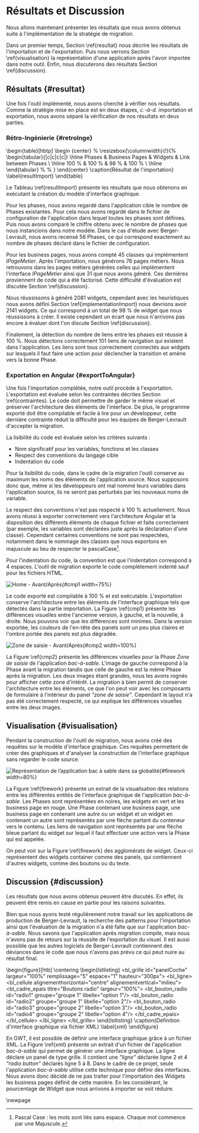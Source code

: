 # Résultats et Discussion

Nous allons maintenant présenter les résultats que nous avons obtenus suite à l'implémentation de la stratégie de migration.

Dans un premier temps, Section \ref{resultat} nous décrire les résultats de l'importation et de l'exportation.
Puis nous verrons Section \ref{visualisation} la représentation d'une application après l'avoir importée dans notre outil.
Enfin, nous discuterons des résultats Section \ref{discussion}.

## Résultats {#resultat}

Une fois l'outil implémenté, nous avons cherché à vérifier nos résultats.
Comme la stratégie mise en place est en deux étapes, _c.-à-d._ importation et exportation,
    nous avons séparé la vérification de nos résultats en deux parties.

### Rétro-Ingénierie {#retroInge}

\begin{table}[hbtp]
    \begin {center}
  %  \resizebox{\columnwidth}{!}{%
    \begin{tabular}{|c|c|c|c|}
        \hline
         Phases & Business Pages & Widgets & Link between Phases \\
        \hline
        100 \% & 100 \% & 98 \% & 100 \% \\
        \hline
    \end{tabular} %
   % }
    \end{center}
    \caption{Résultat de l'importation}
    \label{resultImport}
\end{table}

Le Tableau \ref{resultImport} présente les résultats que nous obtenons en exécutant la création du modèle d'interface graphique.

Pour les phases, nous avons regardé dans l'application cible le nombre de Phases existantes.
Pour cela nous avons regardé dans le fichier de configuration de l'application dans lequel toutes les phases sont définies.
Puis nous avons comparé le chiffre obtenu avec le nombre de phases que nous instancions dans notre modèle.
Dans le cas d'étude avec Berger-Levrault, nous avons recensé 56 Phases, ce qui correspond exactement au nombre de phases déclaré dans le fichier de configuration.

Pour les business pages, nous avons compté 45 classes qui implémentent _IPageMetier_.
Après l'importation, nous générons 76 pages métiers.
Nous retrouvons dans les pages métiers générées celles qui implémentent l'interface _IPageMetier_ ainsi que 31 que nous avons généré.
Ces dernières proviennent de code qui a été factorisé.
Cette difficulté d'évaluation est discutée Section \ref{discussion}.

Nous réussissons à généré 2081 widgets, cependant avec les heuristiques nous avons défini Section \ref{implementationImport} nous devrions avoir 2141 widgets.
Ce qui correspond à un total de 98 % de widget que nous réussissons à créer.
Il existe cependant un écart que nous n'arrivons pas encore à évaluer dont l'on discute Section \ref{discussion}.

Finalement, la détection du nombre de liens entre les phases est réussie à 100 %.
Nous détectons correctement 101 liens de navigation qui existent dans l'application.
Les liens sont tous correctement connectés aux widgets sur lesquels il faut faire une action
    pour déclencher la transition et amène vers la bonne Phase.

### Exportation en Angular {#exportToAngular}

Une fois l'importation complétée, notre outil procède à l'exportation.
L'exportation est évaluée selon les contraintes décrites Section \ref{contraintes}.
Le code doit permettre de garder le même visuel et préserver l'architecture des éléments de l'interface.
De plus, le programme exporté doit être compilable et facile à lire pour un développeur,
    cette dernière contrainte réduit la difficulté pour les équipes de Berger-Levrault d'accepter la migration.

La lisibilité du code est évaluée selon les critères suivants :

- Nom significatif pour les variables, fonctions et les classes
- Respect des conventions du langage cible
- Indentation du code

Pour la lisibilité du code, dans le cadre de la migration l'outil conserve au maximum les noms des éléments de l'application source.
Nous supposons donc que, même si les développeurs ont mal nommé leurs variables dans l'application source, ils ne seront pas perturbés par les nouveaux noms de variable.

Le respect des conventions n'est pas respecté à 100 % actuellement.
Nous avons réussi à exporter correctement vers l'architecture Angular et la disposition des différents éléments de chaque fichier et faite correctement (par exemple, les variables sont déclarées juste après la déclaration d'une classe).
Cependant certaines conventions ne sont pas respectées, notamment dans le nommage des classes que nous exportons en majuscule au lieu de respecter le pascalCase[^pascalCase].

[^pascalCase]: Pascal Case : les mots sont liés sans espace. Chaque mot commence par une Majuscule.

Pour l'indentation du code, la convention est que l'indentation correspond à 4 espaces.
L'outil de migration exporte le code complètement indenté sauf pour les fichiers HTML.

![Home - Avant/Après](figures/cmp1.PNG){#cmp1 width=75%}

Le code exporté est compilable à 100 % et est exécutable.
L'exportation conserve l'architecture entre les éléments de l'interface graphique tels que détectés dans la partie importation.
La Figure \ref{cmp1} présente les différences visuelles entre l'ancienne version, à gauche, et la nouvelle, à droite.
Nous pouvons voir que les différences sont minimes.
Dans la version exportée, les couleurs de l'en-tête des panels sont un peu plus claires et l'ombre portée des panels est plus dégradée.

![Zone de saisie - Avant/Après](figures/cmp2.PNG){#cmp2 width=100%}

La Figure \ref{cmp2} présente les différences visuelles pour la Phase _Zone de saisie_ de l'application _bac-à-sable_.
L'image de gauche correspond à la Phase avant la migration tandis que celle de gauche est la même Phase après la migration.
Les deux images étant grandes, nous les avons rognés pour afficher cette zone d'intérêt.
La migration à bien permit de conserver l'architecture entre les éléments, ce que l'on peut voir avec les composants de formulaire à l'intérieur du panel _"zone de saisie"_.
Cependant le layout n'a pas été correctement respecté, ce qui explique les différences visuelles entre les deux images.

## Visualisation {#visualisation}

Pendant la construction de l'outil de migration, nous avons créé des requêtes sur le modèle d'interface graphique.
Ces requêtes permettent de créer des graphiques et d'analyser la construction de l'interface graphique sans regarder le code source.

![Représentation de l’application bac à sable dans sa globalité](figures/firework.png){#firework width=80%}

La Figure \ref{firework} présente un extrait de la visualisation des relations entre les
    différentes entités de l'interface graphique de l'application _bac-à-sable_.
Les Phases sont représentées en noires, les widgets en vert et les business page en rouge.
Une Phase contenant une business page, une business page en contenant une autre ou un widget et un widget en contenant un autre sont représentés par une flèche partant du conteneur vers le contenu.
Les liens de navigation sont représentés par une flèche bleue partant du widget sur lequel il faut effectuer une action vers la Phase qui est appelée.

On peut voir sur la Figure \ref{firework} des agglomérats de widget.
Ceux-ci représentent des widgets container comme des panels, qui contiennent d'autres widgets, comme des boutons ou du texte.

## Discussion {#discussion}

Les résultats que nous avons obtenus peuvent être discutés.
En effet, ils peuvent être remis en cause en partie pour les raisons suivantes.

Bien que nous ayons testé régulièrement notre travail sur les applications de production de Berger-Levrault,
    la recherche des patterns pour l'importation ainsi que l'évaluation de la migration n'a été faîte que sur l'application
    _bac-à-sable_.
Nous savons que l'application après migration compile, mais nous n'avons pas de retours sur la réussite de l'exportation du visuel.
Il est aussi possible que les autres logiciels de Berger-Levrault contiennent des déviances dans le code que nous n'avons pas prévu
    ce qui peut nuire au résultat final.

\begin{figure}[htb]
\centering
\begin{lstlisting}
<bl_grille id="panelCoche" largeur="100%" remplissage="5" espace="1" hauteur="300px">
  <bl_ligne>
    <bl_cellule alignementhorizontal="centre" alignementvertical="milieu">
      <bl_cadre_epais titre="Boutons radio" largeur="100%">
         <bl_bouton_radio id="radio1" groupe="groupe 1" libelle="option 1"/>
         <bl_bouton_radio id="radio2" groupe="groupe 1" libelle="option 2"/>
         <bl_bouton_radio id="radio3" groupe="groupe 2" libelle="option 3"/>
         <bl_bouton_radio id="radio4" groupe="groupe 2" libelle="option 4"/>
       </bl_cadre_epais>
    </bl_cellule>
  </bl_ligne>
</bl_grille>
\end{lstlisting}
\caption{Définition d'interface graphique via fichier XML}
\label{xml}
\end{figure}

En GWT, il est possible de définir une interface graphique grâce à un fichier XML.
La Figure \ref{xml} présente un extrait d'un fichier de l'application _bac-à-sable_ qui permet de générer une interface graphique.
La ligne déclare un panel de type grille.
Il contient une _"ligne"_ déclarée ligne 2 et 4 _"radio button"_ déclarés ligne 5 à 8.
Dans le cadre de ce projet, seule l'application _bac-à-sable_ utilise cette technique pour définir des interfaces.
Nous avons donc décidé de ne pas traiter pour l'importation des Widgets les business pages définit de cette manière.
En les considérant, le pourcentage de Widget que nous arrivons à importer se voit réduire.

\newpage